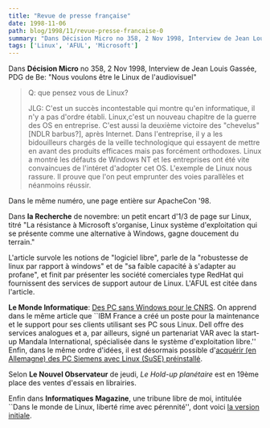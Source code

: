 ```yaml
---
title: "Revue de presse française"
date: 1998-11-06
path: blog/1998/11/revue-presse-francaise-0
summary: "Dans Décision Micro no 358, 2 Nov 1998, Interview de Jean Louis Gassée, PDG de Be: \"Nous voulons être le Linux de l'audiovisuel\" Q: que pensez vous de Linux."
tags: ['Linux', 'AFUL', 'Microsoft']
---
```


<P>
Dans <B>Décision Micro</B> no 358, 2 Nov 1998,
Interview de Jean Louis Gassée, PDG de Be:
"Nous voulons être le Linux de l'audiovisuel"
</P>

<BLOCKQUOTE>
<P>
Q: que pensez vous de Linux?
</P>

<P>
JLG: C'est un succès incontestable qui montre qu'en informatique, il n'y
a pas d'ordre établi. Linux,c'est un nouveau chapitre de la guerre des
OS en entreprise. C'est aussi la deuxième victoire des "chevelus" [NDLR
barbus?], après Internet. Dans l'entreprise, il y a les bidouilleurs
chargés de la veille technologique qui essayent de mettre en avant des
produits efficaces mais pas forcément orthodoxes. Linux a montré les
défauts de Windows NT et les entreprises ont été vite convaincues de
l'intéret d'adopter cet OS. L'exemple de Linux nous rassure. Il prouve
que l'on peut emprunter des voies parallèles et néanmoins réussir.
</P>

</BLOCKQUOTE>
<P>
Dans le même numéro, une page entière sur ApacheCon '98.
</P>

<P>
Dans <B>la Recherche</B> de novembre: un petit encart d'1/3 de page sur Linux,
titré "La résistance à Microsoft s'organise, Linux système
d'exploitation qui se présente comme une alternative à Windows, gagne
doucement du terrain."
</P>

<P>
L'article survole les notions de "logiciel libre", parle de la "robustesse de
linux par rapport à windows" et de "sa faible capacité à s'adapter au
profane", et finit par présenter les société comerciales type RedHat
qui fournissent des services de support autour de Linux. L'AFUL
est citée dans l'article.
</P>

<P>
<B>Le Monde Informatique</B>:
<A HREF="http://195.10.58.13/src/lmi/article/articlel.nsf/article/68382216FFAF0147C12566B3002E1D76?OpenDocument">Des PC sans Windows pour le CNRS</A>.
On apprend dans le même article que
``IBM France a créé un poste pour la maintenance et le support pour ses
clients utilisant ses PC sous Linux. Dell offre des services analogues
et a, par ailleurs, signé un partenariat VAR avec la start-up Mandala
International, spécialisée dans le système d'exploitation libre.''
Enfin, dans le même ordre d'idées, il est désormais possible
d'<A HREF="http://www.suse.de/suse_comp/siemens-pages/pages/C1000.html">acquérir (en Allemagne) des PC Siemens avec Linux (SuSE) préinstallé</A>.
</P>

<P>
Selon <B>Le Nouvel Observateur</B> de jeudi, <EM>Le Hold-up planétaire</EM>
est en 19ème place des ventes d'essais en librairies.
</P>

<P>
Enfin dans <B>Informatiques Magazine</B>, une tribune libre de moi,
intitulée ``Dans le monde de Linux, liberté rime avec pérennité'',
dont voici
<A HREF="http://www.linux-center.org/articles/9811/liberte=perennite.html">la version initiale</A>.
</P>


